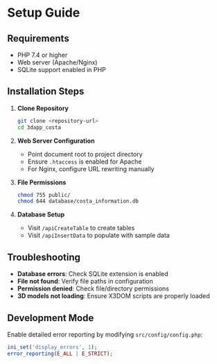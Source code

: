 # Setup Guide

## Requirements

- PHP 7.4 or higher
- Web server (Apache/Nginx)
- SQLite support enabled in PHP

## Installation Steps

1. **Clone Repository**
   ```bash
   git clone <repository-url>
   cd 3dapp_costa
   ```

2. **Web Server Configuration**
   - Point document root to project directory
   - Ensure `.htaccess` is enabled for Apache
   - For Nginx, configure URL rewriting manually

3. **File Permissions**
   ```bash
   chmod 755 public/
   chmod 644 database/costa_information.db
   ```

4. **Database Setup**
   - Visit `/apiCreateTable` to create tables
   - Visit `/apiInsertData` to populate with sample data

## Troubleshooting

- **Database errors**: Check SQLite extension is enabled
- **File not found**: Verify file paths in configuration
- **Permission denied**: Check file/directory permissions
- **3D models not loading**: Ensure X3DOM scripts are properly loaded

## Development Mode

Enable detailed error reporting by modifying `src/config/config.php`:
```php
ini_set('display_errors', 1);
error_reporting(E_ALL | E_STRICT);
```